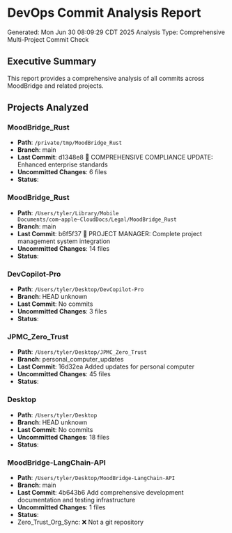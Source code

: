 # DevOps Commit Analysis Report
Generated: Mon Jun 30 08:09:29 CDT 2025
Analysis Type: Comprehensive Multi-Project Commit Check

## Executive Summary
This report provides a comprehensive analysis of all commits across MoodBridge and related projects.

## Projects Analyzed

### MoodBridge_Rust
- **Path**: `/private/tmp/MoodBridge_Rust`
- **Branch**: main
- **Last Commit**: d1348e8 🔄 COMPREHENSIVE COMPLIANCE UPDATE: Enhanced enterprise standards
- **Uncommitted Changes**: 6 files
- **Status**: 

### MoodBridge_Rust
- **Path**: `/Users/tyler/Library/Mobile Documents/com~apple~CloudDocs/Legal/MoodBridge_Rust`
- **Branch**: main
- **Last Commit**: b6f5f37 🚀 PROJECT MANAGER: Complete project management system integration
- **Uncommitted Changes**: 14 files
- **Status**: 

### DevCopilot-Pro
- **Path**: `/Users/tyler/Desktop/DevCopilot-Pro`
- **Branch**: HEAD
unknown
- **Last Commit**: No commits
- **Uncommitted Changes**: 3 files
- **Status**: 

### JPMC_Zero_Trust
- **Path**: `/Users/tyler/Desktop/JPMC_Zero_Trust`
- **Branch**: personal_computer_updates
- **Last Commit**: 16d32ea Added updates for personal computer
- **Uncommitted Changes**: 45 files
- **Status**: 

### Desktop
- **Path**: `/Users/tyler/Desktop`
- **Branch**: HEAD
unknown
- **Last Commit**: No commits
- **Uncommitted Changes**: 18 files
- **Status**: 

### MoodBridge-LangChain-API
- **Path**: `/Users/tyler/Desktop/MoodBridge-LangChain-API`
- **Branch**: main
- **Last Commit**: 4b643b6 Add comprehensive development documentation and testing infrastructure
- **Uncommitted Changes**: 1 files
- **Status**: 
- Zero_Trust_Org_Sync: ❌ Not a git repository
